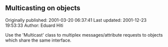 ## Multicasting on objects

Originally published: 2001-03-20 06:37:41
Last updated: 2001-12-23 19:53:33
Author: Eduard Hiti

Use the 'Multicast' class to multiplex messages/attribute requests to objects which share the same interface.